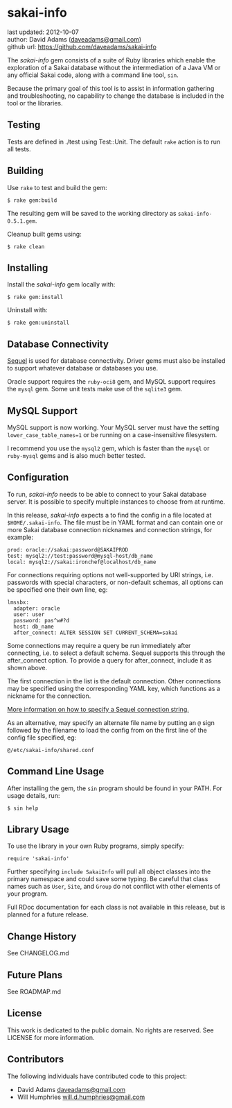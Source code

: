 # sakai-info #

last updated: 2012-10-07  
author: David Adams (daveadams@gmail.com)  
github url: https://github.com/daveadams/sakai-info

The *sakai-info* gem consists of a suite of Ruby libraries which enable the
exploration of a Sakai database without the intermediation of a Java VM or
any official Sakai code, along with a command line tool, `sin`.

Because the primary goal of this tool is to assist in information gathering
and troubleshooting, no capability to change the database is included in the
tool or the libraries.

## Testing ##

Tests are defined in ./test using Test::Unit. The default `rake` action is to
run all tests.

## Building ##

Use `rake` to test and build the gem:

    $ rake gem:build

The resulting gem will be saved to the working directory as
`sakai-info-0.5.1.gem`.

Cleanup built gems using:

    $ rake clean

## Installing ##

Install the *sakai-info* gem locally with:

    $ rake gem:install

Uninstall with:

    $ rake gem:uninstall

## Database Connectivity ##

[Sequel](http://sequel.rubyforge.org) is used for database connectivity. Driver
gems must also be installed to support whatever database or databases you use.

Oracle support requires the `ruby-oci8` gem, and MySQL support requires the
`mysql` gem. Some unit tests make use of the `sqlite3` gem.

## MySQL Support ##

MySQL support is now working. Your MySQL server must have the setting
`lower_case_table_names=1` or be running on a case-insensitive filesystem.

I recommend you use the `mysql2` gem, which is faster than the `mysql` or
`ruby-mysql` gems and is also much better tested.

## Configuration ##

To run, *sakai-info* needs to be able to connect to your Sakai database server.
It is possible to specify multiple instances to choose from at runtime.

In this release, *sakai-info* expects a to find the config in a file located at
`$HOME/.sakai-info`. The file must be in YAML format and can contain one or
more Sakai database connection nicknames and connection strings, for example:

    prod: oracle://sakai:password@SAKAIPROD
    test: mysql2://test:password@mysql-host/db_name
    local: mysql2://sakai:ironchef@localhost/db_name

For connections requiring options not well-supported by URI strings,
i.e. passwords with special characters, or non-default schemas, 
all options can be specified one their own line, eg:

    lmssbx:
      adapter: oracle
      user: user
      password: pas^w#?d
      host: db_name
      after_connect: ALTER SESSION SET CURRENT_SCHEMA=sakai

Some connections may require a query be run immediately after connecting, i.e.
to select a default schema. Sequel supports this through the after_connect
option. To provide a query for after_connect, include it as shown above.

The first connection in the list is the default connection. Other connections
may be specified using the corresponding YAML key, which functions as a
nickname for the connection.

[More information on how to specify a Sequel connection string.](http://sequel.rubyforge.org/rdoc/files/doc/opening_databases_rdoc.html)

As an alternative, may specify an alternate file name by putting an `@` sign
followed by the filename to load the config from on the first line of
the config file specified, eg:

    @/etc/sakai-info/shared.conf

## Command Line Usage ##

After installing the gem, the `sin` program should be found in your PATH. For
usage details, run:

    $ sin help

## Library Usage ##

To use the library in your own Ruby programs, simply specify:

    require 'sakai-info'

Further specifying `include SakaiInfo` will pull all object classes into the
primary namespace and could save some typing. Be careful that class names such
as `User`, `Site`, and `Group` do not conflict with other elements of your
program.

Full RDoc documentation for each class is not available in this release, but is
planned for a future release.

## Change History ##

See CHANGELOG.md

## Future Plans ##

See ROADMAP.md

## License ##

This work is dedicated to the public domain. No rights are reserved. See
LICENSE for more information.

## Contributors ##

The following individuals have contributed code to this project:

* David Adams <daveadams@gmail.com>
* Will Humphries <will.d.humphries@gmail.com>

